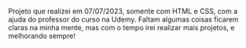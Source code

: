 Projeto que realizei em 07/07/2023, somente com HTML e CSS, com a ajuda do professor do curso na Udemy. Faltam algumas coisas ficarem claras na minha mente, mas com o tempo irei realizar mais projetos, e melhorando sempre!
